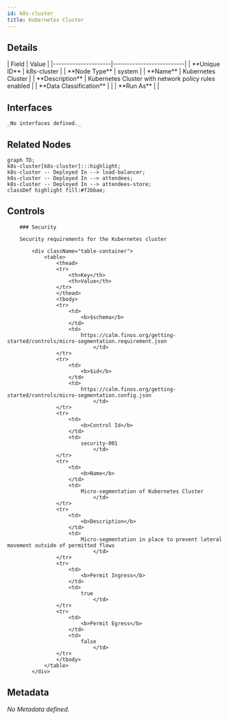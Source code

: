 ```yaml
---
id: k8s-cluster
title: Kubernetes Cluster
---
```


## Details
<div className="table-container">
| Field               | Value                    |
|---------------------|--------------------------|
| **Unique ID**       | k8s-cluster                   |
| **Node Type**       | system             |
| **Name**            | Kubernetes Cluster                 |
| **Description**     | Kubernetes Cluster with network policy rules enabled          |
| **Data Classification** |  |
| **Run As**          |                 |
</div>

## Interfaces
    _No interfaces defined._


## Related Nodes
```mermaid
graph TD;
k8s-cluster[k8s-cluster]:::highlight;
k8s-cluster -- Deployed In --> load-balancer;
k8s-cluster -- Deployed In --> attendees;
k8s-cluster -- Deployed In --> attendees-store;
classDef highlight fill:#f2bbae;

```
## Controls

        ### Security

        Security requirements for the Kubernetes cluster

            <div className="table-container">
                <table>
                    <thead>
                    <tr>
                        <th>Key</th>
                        <th>Value</th>
                    </tr>
                    </thead>
                    <tbody>
                    <tr>
                        <td>
                            <b>$schema</b>
                        </td>
                        <td>
                            https://calm.finos.org/getting-started/controls/micro-segmentation.requirement.json
                                </td>
                    </tr>
                    <tr>
                        <td>
                            <b>$id</b>
                        </td>
                        <td>
                            https://calm.finos.org/getting-started/controls/micro-segmentation.config.json
                                </td>
                    </tr>
                    <tr>
                        <td>
                            <b>Control Id</b>
                        </td>
                        <td>
                            security-001
                                </td>
                    </tr>
                    <tr>
                        <td>
                            <b>Name</b>
                        </td>
                        <td>
                            Micro-segmentation of Kubernetes Cluster
                                </td>
                    </tr>
                    <tr>
                        <td>
                            <b>Description</b>
                        </td>
                        <td>
                            Micro-segmentation in place to prevent lateral movement outside of permitted flows
                                </td>
                    </tr>
                    <tr>
                        <td>
                            <b>Permit Ingress</b>
                        </td>
                        <td>
                            true
                                </td>
                    </tr>
                    <tr>
                        <td>
                            <b>Permit Egress</b>
                        </td>
                        <td>
                            false
                                </td>
                    </tr>
                    </tbody>
                </table>
            </div>


## Metadata
  _No Metadata defined._
